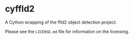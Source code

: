cyffld2
=======
A Cython wrapping of the ffld2 object detection project.

Please see the `LICENSE.md` file for information on the licensing.
